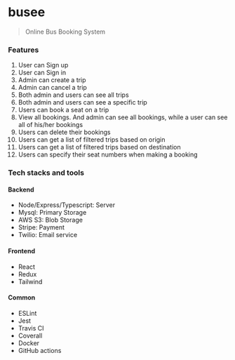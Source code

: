 # busee
> Online Bus Booking System
### Features
1. User can Sign up
2. User can Sign in
3. Admin can create a trip
4. Admin can cancel a trip
5. Both admin and users can see all trips
6. Both admin and users can see a specific trip
7. Users can book a seat on a trip
8. View all bookings. And admin can see all bookings, while a user can see all of his/her bookings
9. Users can delete their bookings
10. Users can get a list of filtered trips based on origin
11. Users can get a list of filtered trips based on destination
12. Users can specify their seat numbers when making a booking

### Tech stacks and tools
#### Backend
- Node/Express/Typescript: Server
- Mysql: Primary Storage
- AWS S3: Blob Storage
- Stripe: Payment
- Twilio: Email service

#### Frontend
- React
- Redux
- Tailwind

#### Common
- ESLint
- Jest
- Travis CI
- Coverall
- Docker
- GitHub actions


